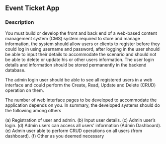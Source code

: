 ## Event Ticket App

### Description
You must build or develop the front and back end of a web-based content management system (CMS) system required to store and manage information, the system should allow users or clients to register before they could log in using username and password, after logging in the user should be able to input their details to accommodate the scenario and should not be able to delete or update his or other users information. The user login details and information should be stored permanently in the backend database.


The admin login user should be able to see all registered users in a web interface and could perform the Create, Read, Update and Delete (CRUD) operation on them. 

The number of web interface pages to be developed to accommodate the application depends on you. In summary, the developed systems should do the following among others

(a)	Registration of user and admin.
(b)	Input user details.
(c)	Admin user’s login.
(d)	Admin users can access all users’ information (Admin Dashboard).
(e)	Admin user able to perform CRUD operations on all users (from dashboard).
(f)	Other as you deemed necessary
